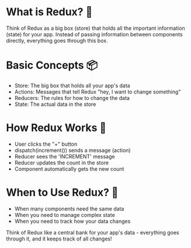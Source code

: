 # What is Redux? 🤔
Think of Redux as a big box (store) that holds all the important information (state) for your app. Instead of passing information between components directly, everything goes through this box.

# Basic Concepts 📦
- Store: The big box that holds all your app's data
- Actions: Messages that tell Redux "hey, I want to change something"
- Reducers: The rules for how to change the data
- State: The actual data in the store

# How Redux Works 🔄
- User clicks the "+" button
- dispatch(increment()) sends a message (action)
- Reducer sees the 'INCREMENT' message
- Reducer updates the count in the store
- Component automatically gets the new count

# When to Use Redux? 🤔
- When many components need the same data
- When you need to manage complex state
- When you need to track how your data changes

Think of Redux like a central bank for your app's data - everything goes through it, and it keeps track of all changes!